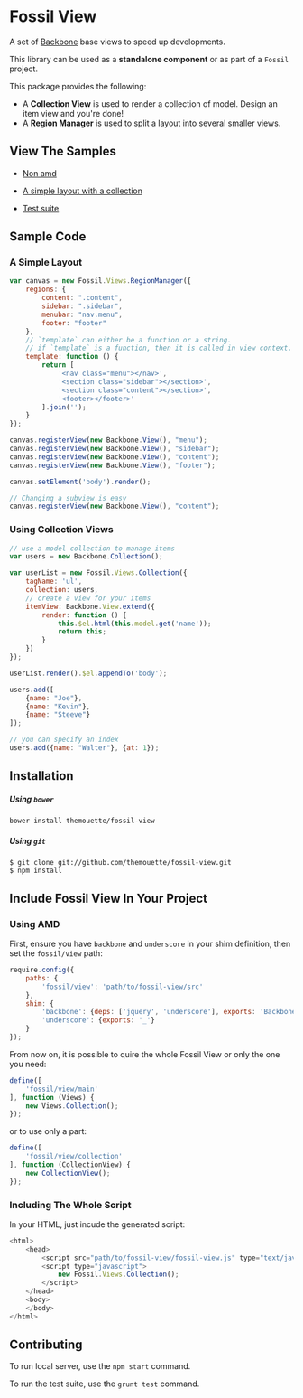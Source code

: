 Fossil View
===========

A set of [Backbone](http://backbonejs.org) base views to speed up
developments.

This library can be used as a **standalone component** or as part of a `Fossil`
project.

This package provides the following:

* A **Collection View** is used to render a collection of model. Design an item
  view and you're done!
* A **Region Manager** is used to split a layout into several smaller views.

View The Samples
----------------

* [Non amd](http://themouette.github.io/fossil-view/samples/nonAmd/index.html)
* [A simple layout with a collection](http://themouette.github.io/fossil-view/samples/simple/index.html)

* [Test suite](http://themouette.github.io/fossil-view/tests/test.html)

Sample Code
-----------

### A Simple Layout

``` javascript
var canvas = new Fossil.Views.RegionManager({
    regions: {
        content: ".content",
        sidebar: ".sidebar",
        menubar: "nav.menu",
        footer: "footer"
    },
    // `template` can either be a function or a string.
    // if `template` is a function, then it is called in view context.
    template: function () {
        return [
            '<nav class="menu"></nav>',
            '<section class="sidebar"></section>',
            '<section class="content"></section>',
            '<footer></footer>'
        ].join('');
    }
});

canvas.registerView(new Backbone.View(), "menu");
canvas.registerView(new Backbone.View(), "sidebar");
canvas.registerView(new Backbone.View(), "content");
canvas.registerView(new Backbone.View(), "footer");

canvas.setElement('body').render();

// Changing a subview is easy
canvas.registerView(new Backbone.View(), "content");
```

### Using Collection Views


``` javascript
// use a model collection to manage items
var users = new Backbone.Collection();

var userList = new Fossil.Views.Collection({
    tagName: 'ul',
    collection: users,
    // create a view for your items
    itemView: Backbone.View.extend({
        render: function () {
            this.$el.html(this.model.get('name'));
            return this;
        }
    })
});

userList.render().$el.appendTo('body');

users.add([
    {name: "Joe"},
    {name: "Kevin"},
    {name: "Steeve"}
]);

// you can specify an index
users.add({name: "Walter"}, {at: 1});
```

Installation
------------

##### Using `bower`

    bower install themouette/fossil-view

##### Using `git`

    $ git clone git://github.com/themouette/fossil-view.git
    $ npm install


Include Fossil View In Your Project
-----------------------------------

### Using AMD

First, ensure you have `backbone` and `underscore` in your shim definition, then
set the `fossil/view` path:

``` javascript
require.config({
    paths: {
        'fossil/view': 'path/to/fossil-view/src'
    },
    shim: {
        'backbone': {deps: ['jquery', 'underscore'], exports: 'Backbone'},
        'underscore': {exports: '_'}
    }
});
```

From now on, it is possible to quire the whole Fossil View or only the one you
need:

``` javascript
define([
    'fossil/view/main'
], function (Views) {
    new Views.Collection();
});
```

or to use only a part:

``` javascript
define([
    'fossil/view/collection'
], function (CollectionView) {
    new CollectionView();
});
```

### Including The Whole Script

In your HTML, just incude the generated script:

``` javascript
<html>
    <head>
        <script src="path/to/fossil-view/fossil-view.js" type="text/javascript"></script>
        <script type="javascript">
            new Fossil.Views.Collection();
        </script>
    </head>
    <body>
    </body>
</html>
```

Contributing
------------

To run local server, use the `npm start` command.

To run the test suite, use the `grunt test` command.
